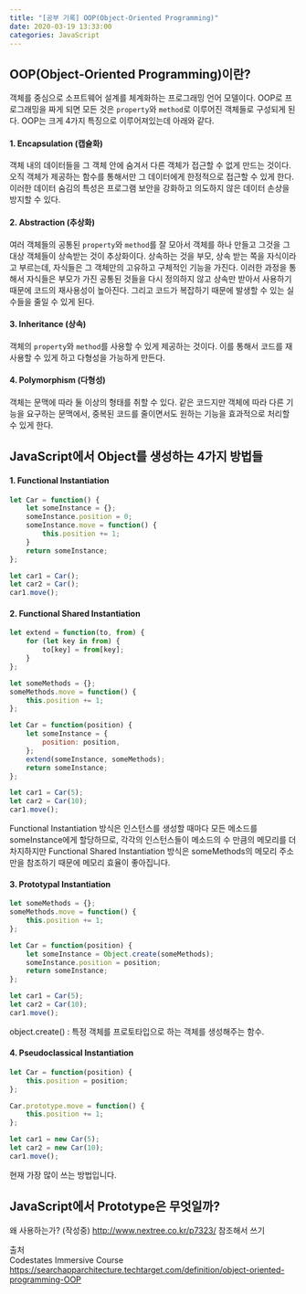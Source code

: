 ```yaml
---
title: "[공부 기록] OOP(Object-Oriented Programming)"
date: 2020-03-19 13:33:00
categories: JavaScript
---
```


## OOP(Object-Oriented Programming)이란?
객체를 중심으로 소프트웨어 설계를 체계화하는 프로그래밍 언어 모델이다.
OOP로 프로그래밍을 짜게 되면 모든 것은 `property`와 `method`로 이루어진 객체들로 구성되게 된다.
OOP는 크게 4가지 특징으로 이루어져있는데 아래와 같다.

#### 1. Encapsulation (캡슐화)
객체 내의 데이터들을 그 객체 안에 숨겨서 다른 객체가 접근할 수 없게 만드는 것이다. 오직 객체가 제공하는 함수를 통해서만 그 데이터에게 한정적으로 접근할 수 있게 한다. 이러한 데이터 숨김의 특성은 프로그램 보안을 강화하고 의도하지 않은 데이터 손상을 방지할 수 있다.

#### 2. Abstraction (추상화)
여러 객체들의 공통된 `property`와 `method`를 잘 모아서 객체를 하나 만들고 그것을 그 대상 객체들이 상속받는 것이 추상화이다. 상속하는 것을 부모, 상속 받는 쪽을 자식이라고 부르는데, 자식들은 그 객체만의 고유하고 구체적인 기능을 가진다. 이러한 과정을 통해서 자식들은 부모가 가진 공통된 것들을 다시 정의하지 않고 상속만 받아서 사용하기 때문에 코드의 재사용성이 높아진다. 그리고 코드가 복잡하기 때문에 발생할 수 있는 실수들을 줄일 수 있게 된다.

#### 3. Inheritance (상속)
객체의 `property`와 `method`를 사용할 수 있게 제공하는 것이다. 이를 통해서 코드를 재사용할 수 있게 하고 다형성을 가능하게 만든다.

#### 4. Polymorphism (다형성)
객체는 문맥에 따라 둘 이상의 형태를 취할 수 있다.
같은 코드지만 객체에 따라 다른 기능을 요구하는 문맥에서, 중복된 코드를 줄이면서도 원하는 기능을 효과적으로 처리할 수 있게 한다.

## JavaScript에서 Object를 생성하는 4가지 방법들
#### 1. Functional Instantiation
```js
let Car = function() {
    let someInstance = {};
    someInstance.position = 0;
    someInstance.move = function() {
        this.position += 1;
    }
    return someInstance;
};

let car1 = Car();
let car2 = Car();
car1.move();
```
#### 2. Functional Shared Instantiation
```js
let extend = function(to, from) {
    for (let key in from) {
        to[key] = from[key];
    }
};

let someMethods = {};
someMethods.move = function() {
    this.position += 1;
};

let Car = function(position) {
    let someInstance = {
        position: position,
    };
    extend(someInstance, someMethods);
    return someInstance;
};

let car1 = Car(5);
let car2 = Car(10);
car1.move();
```
Functional Instantiation 방식은 인스턴스를 생성할 때마다 모든 메소드를 someInstance에게 할당하므로, 
각각의 인스턴스들이 메소드의 수 만큼의 메모리를 더 차지하지만 
Functional Shared Instantiation 방식은 someMethods의 메모리 주소만을 참조하기 때문에 메모리 효율이 좋아집니다.

#### 3. Prototypal Instantiation
```js
let someMethods = {};
someMethods.move = function() {
    this.position += 1;  
};

let Car = function(position) {
    let someInstance = Object.create(someMethods);
    someInstance.position = position;
    return someInstance;
};

let car1 = Car(5);
let car2 = Car(10);
car1.move();
```
object.create() : 특정 객체를 프로토타입으로 하는 객체를 생성해주는 함수.

#### 4. Pseudoclassical Instantiation
```js
let Car = function(position) {
    this.position = position;
};

Car.prototype.move = function() {
    this.position += 1;  
};

let car1 = new Car(5);
let car2 = new Car(10);
car1.move();
```
현재 가장 많이 쓰는 방법입니다.

## JavaScript에서 Prototype은 무엇일까?
왜 사용하는가?
(작성중)
<http://www.nextree.co.kr/p7323/>
참조해서 쓰기


출처  
Codestates Immersive Course  
<https://searchapparchitecture.techtarget.com/definition/object-oriented-programming-OOP>  
